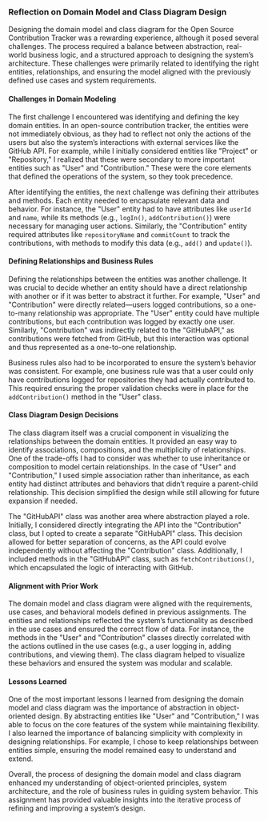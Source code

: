 ### Reflection on Domain Model and Class Diagram Design

Designing the domain model and class diagram for the Open Source Contribution Tracker was a rewarding experience, although it posed several challenges. The process required a balance between abstraction, real-world business logic, and a structured approach to designing the system’s architecture. These challenges were primarily related to identifying the right entities, relationships, and ensuring the model aligned with the previously defined use cases and system requirements.

#### Challenges in Domain Modeling
The first challenge I encountered was identifying and defining the key domain entities. In an open-source contribution tracker, the entities were not immediately obvious, as they had to reflect not only the actions of the users but also the system’s interactions with external services like the GitHub API. For example, while I initially considered entities like "Project" or "Repository," I realized that these were secondary to more important entities such as "User" and "Contribution." These were the core elements that defined the operations of the system, so they took precedence.

After identifying the entities, the next challenge was defining their attributes and methods. Each entity needed to encapsulate relevant data and behavior. For instance, the "User" entity had to have attributes like `userId` and `name`, while its methods (e.g., `logIn()`, `addContribution()`) were necessary for managing user actions. Similarly, the "Contribution" entity required attributes like `repositoryName` and `commitCount` to track the contributions, with methods to modify this data (e.g., `add()` and `update()`).

#### Defining Relationships and Business Rules
Defining the relationships between the entities was another challenge. It was crucial to decide whether an entity should have a direct relationship with another or if it was better to abstract it further. For example, "User" and "Contribution" were directly related—users logged contributions, so a one-to-many relationship was appropriate. The "User" entity could have multiple contributions, but each contribution was logged by exactly one user. Similarly, "Contribution" was indirectly related to the "GitHubAPI," as contributions were fetched from GitHub, but this interaction was optional and thus represented as a one-to-one relationship.

Business rules also had to be incorporated to ensure the system’s behavior was consistent. For example, one business rule was that a user could only have contributions logged for repositories they had actually contributed to. This required ensuring the proper validation checks were in place for the `addContribution()` method in the "User" class.

#### Class Diagram Design Decisions
The class diagram itself was a crucial component in visualizing the relationships between the domain entities. It provided an easy way to identify associations, compositions, and the multiplicity of relationships. One of the trade-offs I had to consider was whether to use inheritance or composition to model certain relationships. In the case of "User" and "Contribution," I used simple association rather than inheritance, as each entity had distinct attributes and behaviors that didn’t require a parent-child relationship. This decision simplified the design while still allowing for future expansion if needed.

The "GitHubAPI" class was another area where abstraction played a role. Initially, I considered directly integrating the API into the "Contribution" class, but I opted to create a separate "GitHubAPI" class. This decision allowed for better separation of concerns, as the API could evolve independently without affecting the "Contribution" class. Additionally, I included methods in the "GitHubAPI" class, such as `fetchContributions()`, which encapsulated the logic of interacting with GitHub.

#### Alignment with Prior Work
The domain model and class diagram were aligned with the requirements, use cases, and behavioral models defined in previous assignments. The entities and relationships reflected the system’s functionality as described in the use cases and ensured the correct flow of data. For instance, the methods in the "User" and "Contribution" classes directly correlated with the actions outlined in the use cases (e.g., a user logging in, adding contributions, and viewing them). The class diagram helped to visualize these behaviors and ensured the system was modular and scalable.

#### Lessons Learned
One of the most important lessons I learned from designing the domain model and class diagram was the importance of abstraction in object-oriented design. By abstracting entities like "User" and "Contribution," I was able to focus on the core features of the system while maintaining flexibility. I also learned the importance of balancing simplicity with complexity in designing relationships. For example, I chose to keep relationships between entities simple, ensuring the model remained easy to understand and extend.

Overall, the process of designing the domain model and class diagram enhanced my understanding of object-oriented principles, system architecture, and the role of business rules in guiding system behavior. This assignment has provided valuable insights into the iterative process of refining and improving a system’s design.
